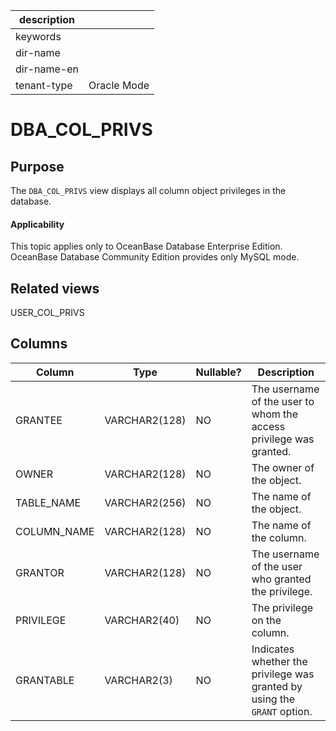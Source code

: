| description ||
|---|---|
| keywords ||
| dir-name ||
| dir-name-en ||
| tenant-type | Oracle Mode |

DBA_COL_PRIVS
==================================

Purpose
-----------

The `DBA_COL_PRIVS` view displays all column object privileges in the database.

<main id="notice" >
    <h4>Applicability</h4>
    <p>This topic applies only to OceanBase Database Enterprise Edition. OceanBase Database Community Edition provides only MySQL mode. </p>
  </main>

Related views
-------------

USER_COL_PRIVS






Columns
-------------



| **Column** | **Type** | **Nullable?** | **Description** |
|-------------|---------------|----------------|---------------|
| GRANTEE | VARCHAR2(128) | NO | The username of the user to whom the access privilege was granted. |
| OWNER | VARCHAR2(128) | NO | The owner of the object. |
| TABLE_NAME | VARCHAR2(256) | NO | The name of the object. |
| COLUMN_NAME | VARCHAR2(128) | NO | The name of the column. |
| GRANTOR | VARCHAR2(128) | NO | The username of the user who granted the privilege. |
| PRIVILEGE | VARCHAR2(40) | NO | The privilege on the column. |
| GRANTABLE | VARCHAR2(3) | NO | Indicates whether the privilege was granted by using the `GRANT` option. |


